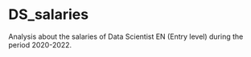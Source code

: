 # DS_salaries
Analysis about the salaries of Data Scientist EN (Entry level) during the period 2020-2022.
